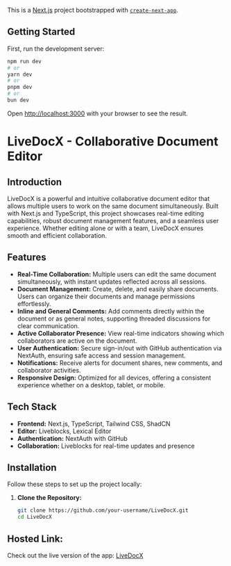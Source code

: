 This is a [Next.js](https://nextjs.org/) project bootstrapped with [`create-next-app`](https://github.com/vercel/next.js/tree/canary/packages/create-next-app).

## Getting Started

First, run the development server:

```bash
npm run dev
# or
yarn dev
# or
pnpm dev
# or
bun dev
```

Open [http://localhost:3000](http://localhost:3000) with your browser to see the result.

# LiveDocX - Collaborative Document Editor

## Introduction

LiveDocX is a powerful and intuitive collaborative document editor that allows multiple users to work on the same document simultaneously. Built with Next.js and TypeScript, this project showcases real-time editing capabilities, robust document management features, and a seamless user experience. Whether editing alone or with a team, LiveDocX ensures smooth and efficient collaboration.

## Features

- **Real-Time Collaboration:** Multiple users can edit the same document simultaneously, with instant updates reflected across all sessions.
- **Document Management:** Create, delete, and easily share documents. Users can organize their documents and manage permissions effortlessly.
- **Inline and General Comments:** Add comments directly within the document or as general notes, supporting threaded discussions for clear communication.
- **Active Collaborator Presence:** View real-time indicators showing which collaborators are active on the document.
- **User Authentication:** Secure sign-in/out with GitHub authentication via NextAuth, ensuring safe access and session management.
- **Notifications:** Receive alerts for document shares, new comments, and collaborator activities.
- **Responsive Design:** Optimized for all devices, offering a consistent experience whether on a desktop, tablet, or mobile.

## Tech Stack

- **Frontend:** Next.js, TypeScript, Tailwind CSS, ShadCN
- **Editor:** Liveblocks, Lexical Editor
- **Authentication:** NextAuth with GitHub
- **Collaboration:** Liveblocks for real-time updates and presence

## Installation

Follow these steps to set up the project locally:

1. **Clone the Repository:**
   ```bash
   git clone https://github.com/your-username/LiveDocX.git
   cd LiveDocX

## Hosted Link:
Check out the live version of the app: [LiveDocX](https://live-docx-amber.vercel.app/)

